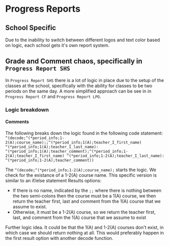 # Progress Reports

## School Specific

Due to the inability to switch between different logos and text color based on logic, each school gets it's own report system.

## Grade and Comment chaos, specifically in `Progress Report SHS`

In `Progress Report SHS` there is a lot of logic in place due to the setup of the classes at the school, specifically with the ability for classes to be two periods on the same day. A more simplified approach can be see in in `Progress Report CF` and `Progress Report LPO`.

### Logic breakdown

#### Comments

The following breaks down the logic found in the following code statement: `^(decode;^(*period_info;1-2(A);course_name);;^(*period_info;1(A);teacher_I_first_name) ^(*period_info;1(A);teacher_I_last_name): ^(*period_info;1(A);teacher_comment);^(*period_info;1-2(A);teacher_I_first_name) ^(*period_info;1-2(A);teacher_I_last_name): ^(*period_info;1-2(A);teacher_comment))`

The `^(decode;^(*period_info;1-2(A);course_name);` starts the logic. We check for the existance of a 1-2(A) course name. This specific version is similar to an if/else statement Results options:

- If there is no name, indicated by the `;;` where there is nothing between the two semi-colons then the course must be a 1(A) course, we then return the teacher first, last and comment from the 1(A) course that we assume to exist.
- Otherwise, it must be a 1-2(A) course, so we return the teacher first, last, and comment from the 1(A) course that we assume to exist

Further logic idea. It could be that the 1(A) and 1-2(A) courses don't exist, in which case we should return nothing at all. This would preferably happen in the first result option with another decode function.
